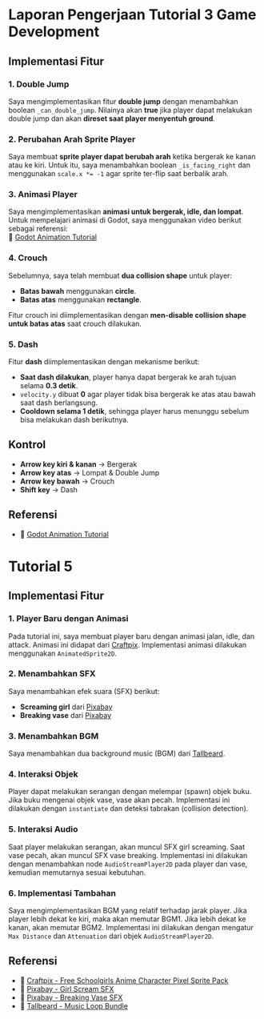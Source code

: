 # Laporan Pengerjaan Tutorial 3 Game Development

## Implementasi Fitur

### 1. Double Jump
Saya mengimplementasikan fitur **double jump** dengan menambahkan boolean `_can_double_jump`. Nilainya akan **true** jika player dapat melakukan double jump dan akan **direset saat player menyentuh ground**.

### 2. Perubahan Arah Sprite Player
Saya membuat **sprite player dapat berubah arah** ketika bergerak ke kanan atau ke kiri. Untuk itu, saya menambahkan boolean `_is_facing_right` dan menggunakan `scale.x *= -1` agar sprite ter-flip saat berbalik arah.

### 3. Animasi Player
Saya mengimplementasikan **animasi untuk bergerak, idle, dan lompat**. Untuk mempelajari animasi di Godot, saya menggunakan video berikut sebagai referensi:  
🔗 [Godot Animation Tutorial](https://www.youtube.com/watch?v=Vwj_hX9h4zo)

### 4. Crouch
Sebelumnya, saya telah membuat **dua collision shape** untuk player:
- **Batas bawah** menggunakan **circle**.
- **Batas atas** menggunakan **rectangle**.

Fitur crouch ini diimplementasikan dengan **men-disable collision shape untuk batas atas** saat crouch dilakukan.

### 5. Dash
Fitur **dash** diimplementasikan dengan mekanisme berikut:
- **Saat dash dilakukan**, player hanya dapat bergerak ke arah tujuan selama **0.3 detik**.
- `velocity.y` dibuat **0** agar player tidak bisa bergerak ke atas atau bawah saat dash berlangsung.
- **Cooldown selama 1 detik**, sehingga player harus menunggu sebelum bisa melakukan dash berikutnya.

## Kontrol
- **Arrow key kiri & kanan** → Bergerak
- **Arrow key atas** → Lompat & Double Jump
- **Arrow key bawah** → Crouch
- **Shift key** → Dash

## Referensi
- 🔗 [Godot Animation Tutorial](https://www.youtube.com/watch?v=Vwj_hX9h4zo)


# Tutorial 5

## Implementasi Fitur

### 1. Player Baru dengan Animasi
Pada tutorial ini, saya membuat player baru dengan animasi jalan, idle, dan attack. Animasi ini didapat dari [Craftpix](https://craftpix.net/freebies/free-schoolgirls-anime-character-pixel-sprite-pack/). Implementasi animasi dilakukan menggunakan `AnimatedSprite2D`.

### 2. Menambahkan SFX
Saya menambahkan efek suara (SFX) berikut:
- **Screaming girl** dari [Pixabay](https://pixabay.com/sound-effects/girl-scream-45657/)
- **Breaking vase** dari [Pixabay](https://pixabay.com/sound-effects/breaking-a-vase-remix-87091/)

### 3. Menambahkan BGM
Saya menambahkan dua background music (BGM) dari [Tallbeard](https://tallbeard.itch.io/music-loop-bundle).

### 4. Interaksi Objek
Player dapat melakukan serangan dengan melempar (spawn) objek buku. Jika buku mengenai objek vase, vase akan pecah. Implementasi ini dilakukan dengan `instantiate` dan deteksi tabrakan (collision detection).

### 5. Interaksi Audio
Saat player melakukan serangan, akan muncul SFX girl screaming. Saat vase pecah, akan muncul SFX vase breaking. Implementasi ini dilakukan dengan menambahkan node `AudioStreamPlayer2D` pada player dan vase, kemudian memutarnya sesuai kebutuhan.

### 6. Implementasi Tambahan
Saya mengimplementasikan BGM yang relatif terhadap jarak player. Jika player lebih dekat ke kiri, maka akan memutar BGM1. Jika lebih dekat ke kanan, akan memutar BGM2. Implementasi ini dilakukan dengan mengatur `Max Distance` dan `Attenuation` dari objek `AudioStreamPlayer2D`.

## Referensi
- 🔗 [Craftpix - Free Schoolgirls Anime Character Pixel Sprite Pack](https://craftpix.net/freebies/free-schoolgirls-anime-character-pixel-sprite-pack/)
- 🔗 [Pixabay - Girl Scream SFX](https://pixabay.com/sound-effects/girl-scream-45657/)
- 🔗 [Pixabay - Breaking Vase SFX](https://pixabay.com/sound-effects/breaking-a-vase-remix-87091/)
- 🔗 [Tallbeard - Music Loop Bundle](https://tallbeard.itch.io/music-loop-bundle)